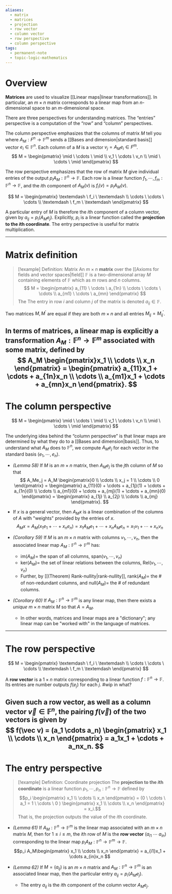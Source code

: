```yaml
---
aliases:
  - matrix
  - matrices
  - projection
  - row vector
  - column vector
  - row perspective
  - column perspective
tags:
  - permanent-note
  - topic-logic-mathematics
---
```

# Overview

**Matrices** are used to visualize [[Linear maps|linear transformations]]. In particular, an $m \times n$ matrix corresponds to a linear map from an $n$-dimensional space to an $m$-dimensional space.

There are three perspectives for understanding matrices. The “entries” perspective is a computation of the “row” and “column” perspectives.

The column perspective emphasizes that the columns of matrix $M$ tell you where $A_M : F^n \to \mathbb F^m$ sends a [[Bases and dimension|standard basis]] vector $e_i \in \mathbb F^n$. Each column of a $M$ is a vector $v_j = A_Me_i \in F^m$. 
$$ M = \begin{pmatrix} \mid \ \cdots \ \mid \\ 
v_1 \ \cdots \ v_n \\ 
\mid \ \cdots \ \mid \end{pmatrix} $$

The row perspective emphasizes that the row of matrix $M$ give individual entries of the output $p_iA_M : \mathbb F^n \to \mathbb F$. Each row is a linear function $f_1, \cdots, f_m : \mathbb F^n \to \mathbb F$, and the $i$th component of $A_M(v)$ is $f_i(v) = p_iA_M(v)$. 

$$ M = \begin{pmatrix} \textemdash \ f_i \ \textemdash \\ 
\cdots \ \cdots \ \cdots \\ 
\textemdash \ f_m \ \textemdash \end{pmatrix} $$

A particular entry of $M$ is therefore the $i$th component of a column vector, given by $a_{ij} = p_i(A_Me_j)$. Explicitly, $p_i$ is a linear function called the **projection to the $i$th coordinate**. The entry perspective is useful for matrix multiplication.

---
# Matrix definition

>[!example] Definition: Matrix
>An $m \times n$ **matrix** over the [[Axioms for fields and vector spaces|field]] $\mathbb F$ is a two-dimensional array $M$ containing elements of $\mathbb F$ which as $m$ rows and $n$ columns. $$ M = \begin{pmatrix} a_{11} \ \cdots \ a_{1n} \\ 
\cdots \ \cdots \ \cdots \\ 
a_{m1} \ \cdots \ a_{mn} \end{pmatrix} $$ The The entry in row $i$ and column $j$ of the matrix is denoted $a_{ij} \in \mathbb F$.

Two matrices $M, M^\prime$ are equal if they are both $m \times n$ and all entries $M_{ij} = M^\prime_{ij}$.

In terms of matrices, a linear map is explicitly a transformation  $A_M : \mathbb F^n \to \mathbb F^m$ associated with some matrix, defined by $$ A_M \begin{pmatrix}x_1 \\ \cdots \\ x_n \end{pmatrix} = 
\begin{pmatrix} a_{11}x_1 + \cdots + a_{1n}x_n \\
\cdots \\
a_{m1}x_1 + \cdots + a_{mn}x_n \end{pmatrix}. $$
---
# The column perspective

$$ M = \begin{pmatrix} \mid \ \cdots \ \mid \\ 
v_1 \ \cdots \ v_n \\ 
\mid \ \cdots \ \mid \end{pmatrix} $$

The underlying idea behind the “column perspective” is that linear maps are determined by what they do to a [[Bases and dimension|basis]]. Thus, to understand what $A_M$ does to $\mathbb F^n$, we compute $A_M e_j$ for each vector in the standard basis $(e_1, \cdots, e_n)$. 

- *(Lemma 58)* If $M$ is an $m \times n$ matrix, then $A_Me_j$ is the $j$th column of $M$ so that
$$ A_Me_j = 
A_M \begin{pmatrix}0 \\ \cdots \\ x_j = 1 \\ \cdots \\ 0 \end{pmatrix} = 
\begin{pmatrix} a_{11}(0) + \cdots + a_{1j}(1) + \cdots + a_{1n}(0) \\
\cdots \\
a_{m1}(0) + \cdots + a_{mj}(1) + \cdots + a_{mn}(0) \end{pmatrix} = 
\begin{pmatrix} a_{1j} \\ a_{2j} \\ \cdots \\ a_{mj} \end{pmatrix}. $$
- If $x$ is a general vector, then $A_Mx$ is a linear combination of the columns of $A$ with "weights" provided by the entries of $x$.
$$ A_Mx = A_M(x_1e_1 + \cdots + x_ne_n) = x_1A_Me_1 + \cdots + x_nA_Me_n =
x_1v_1 + \cdots + x_nv_n$$

- *(Corollary 59)* If $M$ is an $m \times n$ matrix with columns $v_1, \cdots, v_n$, then the associated linear map $A_M : \mathbb F^n \to \mathbb F^m$ has:
	- $\text{im}(A_M) =$ the span of all columns, $\text{span}(v_1, \cdots, v_n)$
	- $\text{ker}(A_M) =$ the set of linear relations between the columns, $\text{Rel}(v_1, \cdots, v_n)$
	- Further, by [[(Theorem) Rank-nullity|rank-nullity]], $\text{rank}(A_M) =$ the # of non-redundant columns, and $\text{null}(A_M) =$ the # of redundant columns.
- *(Corollary 60)* If $A_M : \mathbb F^n \to \mathbb F^m$ is any linear map, then there exists a *unique* $m \times n$ matrix $M$ so that $A = A_M$.
	- In other words, matrices and linear maps are a "dictionary"; any linear map can be "worked with" in the language of matrices.

---
# The row perspective

$$ M = \begin{pmatrix} \textemdash \ f_i \ \textemdash \\ 
\cdots \ \cdots \ \cdots \\ 
\textemdash \ f_m \ \textemdash \end{pmatrix} $$

A **row vector** is a $1 \times n$ matrix corresponding to a linear function $f: \mathbb F^n \to \mathbb F$. Its entries are number outputs $f(e_j)$ for each $j$. #wip in what?

Given such a row vector, as well as a column vector $\vec v \in \mathbb F^n$, the pairing $f(\vec v)$ of the two vectors is given by $$  f(\vec v) =  (a_1 \cdots a_n) \begin{pmatrix} x_1 \\ \cdots \\ x_n \end{pmatrix} = 
a_1x_1 + \cdots + a_nx_n. $$
---
# The entry perspective

>[!example] Definition: Coordinate projection
>The **projection to the $i$th coordinate** is a linear function $p_1, \cdots, p_n : \mathbb F^n \to \mathbb F$ defined by $$p_i \begin{pmatrix} x_1 \\ \cdots \\ x_n \end{pmatrix} = 
(0 \ \cdots \ a_1 = 1 \ \cdots \ 0 ) \begin{pmatrix} x_1 \\ \cdots \\ x_n \end{pmatrix} = x_i.$$ That is, the projection outputs the value of the $i$th coordinate.

- *(Lemma 61)* If $A_M : \mathbb F^n \to \mathbb F^m$ is the linear map associated with an $m \times n$ matrix $M$, then for $1 \leq i \leq m$, the $i$th row of $M$ is the **row vector** $(a_{i1} \ \cdots \ a_{in})$ corresponding to the linear map $p_i A_M : \mathbb F^n \to \mathbb F^m\to \mathbb F$. $$p_i A_M\begin{pmatrix} x_1 \\ \cdots \\ x_n \end{pmatrix} = a_{i1}x_1 + \cdots a_{in}x_n $$

- *(Lemma 62)* If $M = (a_{ij})$ is an $m \times n$ matrix and $A_M : \mathbb F^n \to \mathbb F^m$ is an associated linear map, then the particular entry $a_{ij} = p_i(A_Me_j)$. 
	- The entry $a_{ij}$ is the $i$th component of the column vector $A_Me_j$.